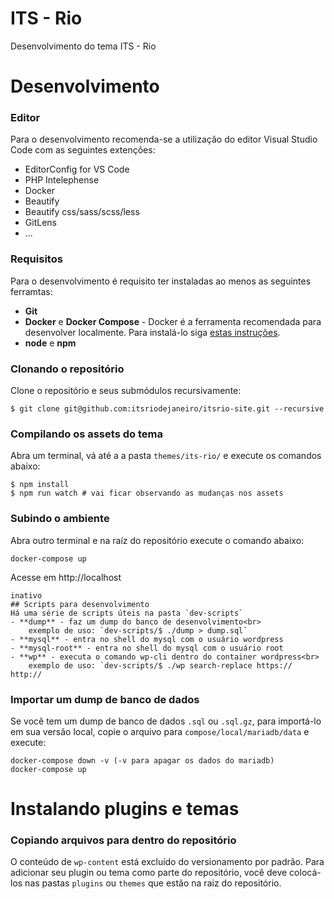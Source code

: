 # ITS - Rio
Desenvolvimento do tema ITS - Rio

# Desenvolvimento

### Editor
Para o desenvolvimento recomenda-se a utilização do editor Visual Studio Code com as seguintes extenções:

- EditorConfig for VS Code
- PHP Intelephense
- Docker
- Beautify
- Beautify css/sass/scss/less
- GitLens
- ...

### Requisitos
Para o desenvolvimento é requisito ter instaladas ao menos as seguintes ferramtas:

- **Git**
- **Docker** e **Docker Compose** - Docker é a ferramenta recomendada para desenvolver localmente. Para instalá-lo siga [estas instruções](https://docs.docker.com/install/#supported-platforms).
- **node** e **npm**

### Clonando o repositório
Clone o repositório e seus submódulos recursivamente:

```
$ git clone git@github.com:itsriodejaneiro/itsrio-site.git --recursive
```

### Compilando os assets do tema
Abra um terminal, vá até a a pasta `themes/its-rio/` e execute os comandos abaixo:

```
$ npm install
$ npm run watch # vai ficar observando as mudanças nos assets
```


### Subindo o ambiente
Abra outro terminal e na raíz do repositório execute o comando abaixo:

```
docker-compose up
```

Acesse em http://localhost

```
inativo
## Scripts para desenvolvimento
Há uma série de scripts úteis na pasta `dev-scripts`
- **dump** - faz um dump do banco de desenvolvimento<br>
    exemplo de uso: `dev-scripts/$ ./dump > dump.sql`
- **mysql** - entra no shell do mysql com o usuário wordpress
- **mysql-root** - entra no shell do mysql com o usuário root
- **wp** - executa o comando wp-cli dentro do container wordpress<br>
    exemplo de uso: `dev-scripts/$ ./wp search-replace https:// http://
```

### Importar um dump de banco de dados
Se você tem um dump de banco de dados `.sql` ou `.sql.gz`, para importá-lo em sua versão local, copie o arquivo para `compose/local/mariadb/data` e execute:

```
docker-compose down -v (-v para apagar os dados do mariadb)
docker-compose up 
```

# Instalando plugins e temas

### Copiando arquivos para dentro do repositório
O conteúdo de `wp-content` está excluído do versionamento por padrão. Para adicionar seu plugin ou tema como parte do repositório, você deve colocá-los nas pastas `plugins` ou `themes` que estão na raiz do repositório.